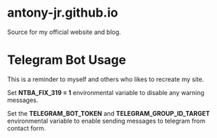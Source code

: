 # antony-jr.github.io

Source for my official website and blog.

# Telegram Bot Usage

This is a reminder to myself and others who likes to recreate my
site.

Set **NTBA_FIX_319 = 1** environmental variable to disable any warning messages.

Set the **TELEGRAM_BOT_TOKEN** and **TELEGRAM_GROUP_ID_TARGET** environmental variable to 
enable sending messages to telegram from contact form.
